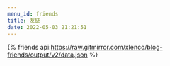 ```yaml
---
menu_id: friends
title: 友链
date: 2022-05-03 21:21:51
---
```


{% friends api:https://raw.gitmirror.com/xlenco/blog-friends/output/v2/data.json %}




